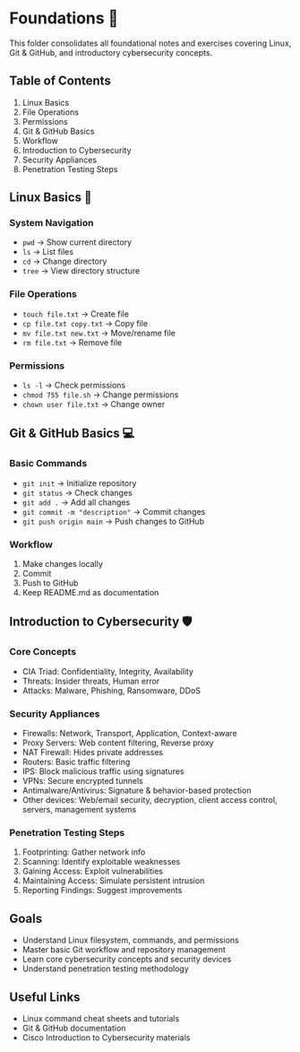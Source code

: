 # Foundations 🐣

This folder consolidates all foundational notes and exercises covering Linux, Git & GitHub, and introductory cybersecurity concepts.

## Table of Contents
1. Linux Basics
2. File Operations
3. Permissions
4. Git & GitHub Basics
5. Workflow
6. Introduction to Cybersecurity
7. Security Appliances
8. Penetration Testing Steps

## Linux Basics 🐧
### System Navigation
- `pwd` → Show current directory
- `ls` → List files
- `cd` → Change directory
- `tree` → View directory structure

### File Operations
- `touch file.txt` → Create file
- `cp file.txt copy.txt` → Copy file
- `mv file.txt new.txt` → Move/rename file
- `rm file.txt` → Remove file

### Permissions
- `ls -l` → Check permissions
- `chmod 755 file.sh` → Change permissions
- `chown user file.txt` → Change owner

## Git & GitHub Basics 💻
### Basic Commands
- `git init` → Initialize repository
- `git status` → Check changes
- `git add .` → Add all changes
- `git commit -m "description"` → Commit changes
- `git push origin main` → Push changes to GitHub

### Workflow
1. Make changes locally
2. Commit
3. Push to GitHub
4. Keep README.md as documentation

## Introduction to Cybersecurity 🛡️
### Core Concepts
- CIA Triad: Confidentiality, Integrity, Availability
- Threats: Insider threats, Human error
- Attacks: Malware, Phishing, Ransomware, DDoS

### Security Appliances
- Firewalls: Network, Transport, Application, Context-aware
- Proxy Servers: Web content filtering, Reverse proxy
- NAT Firewall: Hides private addresses
- Routers: Basic traffic filtering
- IPS: Block malicious traffic using signatures
- VPNs: Secure encrypted tunnels
- Antimalware/Antivirus: Signature & behavior-based protection
- Other devices: Web/email security, decryption, client access control, servers, management systems

### Penetration Testing Steps
1. Footprinting: Gather network info
2. Scanning: Identify exploitable weaknesses
3. Gaining Access: Exploit vulnerabilities
4. Maintaining Access: Simulate persistent intrusion
5. Reporting Findings: Suggest improvements

## Goals
- Understand Linux filesystem, commands, and permissions
- Master basic Git workflow and repository management
- Learn core cybersecurity concepts and security devices
- Understand penetration testing methodology

## Useful Links
- Linux command cheat sheets and tutorials
- Git & GitHub documentation
- Cisco Introduction to Cybersecurity materials
